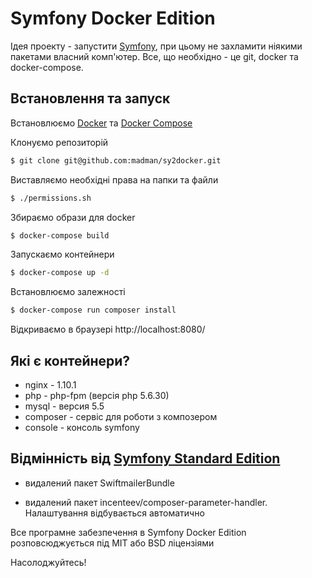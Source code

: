 Symfony Docker Edition
========================

Ідея проекту - запустити [Symfony][1], при цьому не захламити ніякими пакетами власний комп'ютер. Все, що необхідно - це git, docker та docker-compose.

Встановлення та запуск
--------------

Встановлюємо [Docker][2] та [Docker Compose][3]

Клонуємо репозиторій

```bash
$ git clone git@github.com:madman/sy2docker.git
```
  
Виставляємо необхідні права на папки та файли

```bash
$ ./permissions.sh
```

Збираємо образи для docker

```bash
$ docker-compose build
```

Запускаємо контейнери

```bash
$ docker-compose up -d
```

Встановлюємо залежності

```bash
$ docker-compose run composer install 
```

Відкриваємо в браузері http://localhost:8080/


Які є контейнери?
--------------

  * nginx - 1.10.1
  * php - php-fpm (версія php 5.6.30)
  * mysql - версия 5.5
  * composer - сервіс для роботи з композером
  * console - консоль symfony

Відмінність від [Symfony Standard Edition][4]
--------------

  * видалений пакет SwiftmailerBundle

  * видалений пакет incenteev/composer-parameter-handler. Налаштування відбувається автоматично

Все програмне забезпечення в Symfony Docker Edition розповсюджується під MIT або BSD ліцензіями

Насолоджуйтесь!

[1]:  https://symfony.com/doc/3.2/setup.html
[2]:  https://docs.docker.com/engine/installation/
[3]:  https://docs.docker.com/compose/install/
[4]:  https://github.com/symfony/symfony-standard